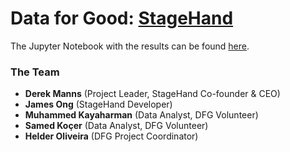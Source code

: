 # Data for Good: [StageHand](http://stagehand.app/)

The Jupyter Notebook with the results can be found [here](Artist_Scoring.ipynb).

### The Team

- **Derek Manns** (Project Leader, StageHand Co-founder & CEO)
- **James Ong** (StageHand Developer)
- **Muhammed Kayaharman** (Data Analyst, DFG Volunteer)
- **Samed Koçer** (Data Analyst, DFG Volunteer)
- **Helder Oliveira** (DFG Project Coordinator)

